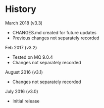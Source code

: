 
History
=======

March 2018 (v3.3)
* CHANGES.md created for future updates
* Previous changes not separately recorded

Feb 2017 (v3.2)
* Tested on MQ 9.0.4
* Changes not separately recorded

August 2016 (v3.1)
* Changes not separately recorded

July 2016  (v3.0)
* Initial release 
